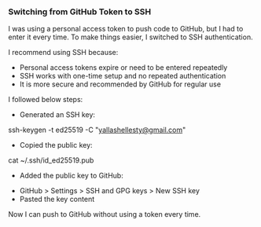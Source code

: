 ### Switching from GitHub Token to SSH

I was using a personal access token to push code to GitHub, but I had to enter it every time. To make things easier, I switched to SSH authentication.

I recommend using SSH because:

- Personal access tokens expire or need to be entered repeatedly
- SSH works with one-time setup and no repeated authentication
- It is more secure and recommended by GitHub for regular use

I followed below steps:

* Generated an SSH key:

ssh-keygen -t ed25519 -C "yallashellesty@gmail.com"

* Copied the public key:

cat ~/.ssh/id_ed25519.pub

* Added the public key to GitHub:
- GitHub > Settings > SSH and GPG keys > New SSH key
- Pasted the key content

Now I can push to GitHub without using a token every time.
